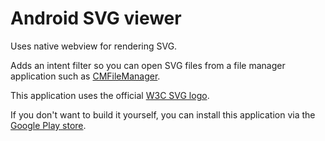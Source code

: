 # Android SVG viewer

Uses native webview for rendering SVG.

Adds an intent filter so you can open SVG files from a file manager application
such as [CMFileManager](https://github.com/jruesga/CMFileManager).

This application uses the official [W3C SVG logo](http://www.w3.org/2009/08/svg-logos.html).

If you don't want to build it yourself, you can install this application via
the [Google Play
store](https://play.google.com/store/apps/details?id=biz.codefuture.svgviewer).
